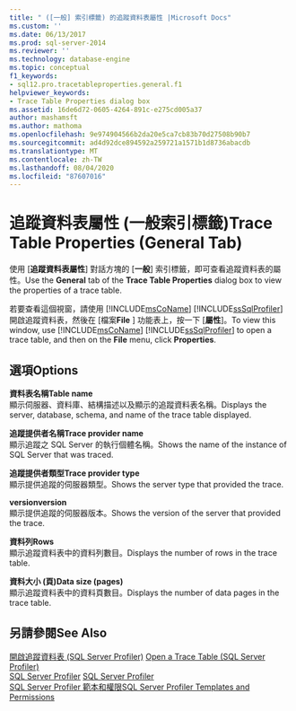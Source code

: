 ```yaml
---
title: " ([一般] 索引標籤) 的追蹤資料表屬性 |Microsoft Docs"
ms.custom: ''
ms.date: 06/13/2017
ms.prod: sql-server-2014
ms.reviewer: ''
ms.technology: database-engine
ms.topic: conceptual
f1_keywords:
- sql12.pro.tracetableproperties.general.f1
helpviewer_keywords:
- Trace Table Properties dialog box
ms.assetid: 16de6d72-0605-4264-891c-e275cd005a37
author: mashamsft
ms.author: mathoma
ms.openlocfilehash: 9e974904566b2da20e5ca7cb83b70d27508b90b7
ms.sourcegitcommit: ad4d92dce894592a259721a1571b1d8736abacdb
ms.translationtype: MT
ms.contentlocale: zh-TW
ms.lasthandoff: 08/04/2020
ms.locfileid: "87607016"
---
```

# <a name="trace-table-properties-general-tab"></a><span data-ttu-id="3a305-102">追蹤資料表屬性 (一般索引標籤)</span><span class="sxs-lookup"><span data-stu-id="3a305-102">Trace Table Properties (General Tab)</span></span>
  <span data-ttu-id="3a305-103">使用 [**追蹤資料表屬性**] 對話方塊的 [**一般**] 索引標籤，即可查看追蹤資料表的屬性。</span><span class="sxs-lookup"><span data-stu-id="3a305-103">Use the **General** tab of the **Trace Table Properties** dialog box to view the properties of a trace table.</span></span>  
  
 <span data-ttu-id="3a305-104">若要查看這個視窗，請使用 [!INCLUDE[msCoName](../includes/msconame-md.md)] [!INCLUDE[ssSqlProfiler](../includes/sssqlprofiler-md.md)] 開啟追蹤資料表，然後在 [檔案**File** ] 功能表上，按一下 [**屬性**]。</span><span class="sxs-lookup"><span data-stu-id="3a305-104">To view this window, use [!INCLUDE[msCoName](../includes/msconame-md.md)] [!INCLUDE[ssSqlProfiler](../includes/sssqlprofiler-md.md)] to open a trace table, and then on the **File** menu, click **Properties**.</span></span>  
  
## <a name="options"></a><span data-ttu-id="3a305-105">選項</span><span class="sxs-lookup"><span data-stu-id="3a305-105">Options</span></span>  
 <span data-ttu-id="3a305-106">**資料表名稱**</span><span class="sxs-lookup"><span data-stu-id="3a305-106">**Table name**</span></span>  
 <span data-ttu-id="3a305-107">顯示伺服器、資料庫、結構描述以及顯示的追蹤資料表名稱。</span><span class="sxs-lookup"><span data-stu-id="3a305-107">Displays the server, database, schema, and name of the trace table displayed.</span></span>  
  
 <span data-ttu-id="3a305-108">**追蹤提供者名稱**</span><span class="sxs-lookup"><span data-stu-id="3a305-108">**Trace provider name**</span></span>  
 <span data-ttu-id="3a305-109">顯示追蹤之 SQL Server 的執行個體名稱。</span><span class="sxs-lookup"><span data-stu-id="3a305-109">Shows the name of the instance of SQL Server that was traced.</span></span>  
  
 <span data-ttu-id="3a305-110">**追蹤提供者類型**</span><span class="sxs-lookup"><span data-stu-id="3a305-110">**Trace provider type**</span></span>  
 <span data-ttu-id="3a305-111">顯示提供追蹤的伺服器類型。</span><span class="sxs-lookup"><span data-stu-id="3a305-111">Shows the server type that provided the trace.</span></span>  
  
 <span data-ttu-id="3a305-112">**version**</span><span class="sxs-lookup"><span data-stu-id="3a305-112">**version**</span></span>  
 <span data-ttu-id="3a305-113">顯示提供追蹤的伺服器版本。</span><span class="sxs-lookup"><span data-stu-id="3a305-113">Shows the version of the server that provided the trace.</span></span>  
  
 <span data-ttu-id="3a305-114">**資料列**</span><span class="sxs-lookup"><span data-stu-id="3a305-114">**Rows**</span></span>  
 <span data-ttu-id="3a305-115">顯示追蹤資料表中的資料列數目。</span><span class="sxs-lookup"><span data-stu-id="3a305-115">Displays the number of rows in the trace table.</span></span>  
  
 <span data-ttu-id="3a305-116">**資料大小 (頁)**</span><span class="sxs-lookup"><span data-stu-id="3a305-116">**Data size (pages)**</span></span>  
 <span data-ttu-id="3a305-117">顯示追蹤資料表中的資料頁數目。</span><span class="sxs-lookup"><span data-stu-id="3a305-117">Displays the number of data pages in the trace table.</span></span>  
  
## <a name="see-also"></a><span data-ttu-id="3a305-118">另請參閱</span><span class="sxs-lookup"><span data-stu-id="3a305-118">See Also</span></span>  
 <span data-ttu-id="3a305-119">[開啟追蹤資料表 &#40;SQL Server Profiler&#41;](../tools/sql-server-profiler/open-a-trace-table-sql-server-profiler.md) </span><span class="sxs-lookup"><span data-stu-id="3a305-119">[Open a Trace Table &#40;SQL Server Profiler&#41;](../tools/sql-server-profiler/open-a-trace-table-sql-server-profiler.md) </span></span>  
 <span data-ttu-id="3a305-120">[SQL Server Profiler](../tools/sql-server-profiler/sql-server-profiler.md) </span><span class="sxs-lookup"><span data-stu-id="3a305-120">[SQL Server Profiler](../tools/sql-server-profiler/sql-server-profiler.md) </span></span>  
 [<span data-ttu-id="3a305-121">SQL Server Profiler 範本和權限</span><span class="sxs-lookup"><span data-stu-id="3a305-121">SQL Server Profiler Templates and Permissions</span></span>](../tools/sql-server-profiler/sql-server-profiler-templates-and-permissions.md)  
  
  
